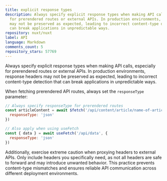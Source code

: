 ```yaml
---
title: explicit response types
description: Always specify explicit response types when making API calls, especially
  for prerendered routes or external APIs. In production environments, response headers
  may not be preserved as expected, leading to incorrect content-type detection that
  can break applications in unpredictable ways.
repository: nuxt/nuxt
label: API
language: Markdown
comments_count: 5
repository_stars: 57769
---
```


Always specify explicit response types when making API calls, especially for prerendered routes or external APIs. In production environments, response headers may not be preserved as expected, leading to incorrect content-type detection that can break applications in unpredictable ways.

When fetching prerendered API routes, always set the `responseType` parameter:

```js
// Always specify responseType for prerendered routes
const articleContent = await $fetch('/api/content/article/name-of-article', {
  responseType: 'json'
})

// Also apply when using useFetch
const { data } = await useFetch('/api/data', {
  responseType: 'json'
})
```

Additionally, exercise extreme caution when proxying headers to external APIs. Only include headers you specifically need, as not all headers are safe to forward and may introduce unwanted behavior. This practice prevents content-type mismatches and ensures reliable API communication across different deployment environments.
